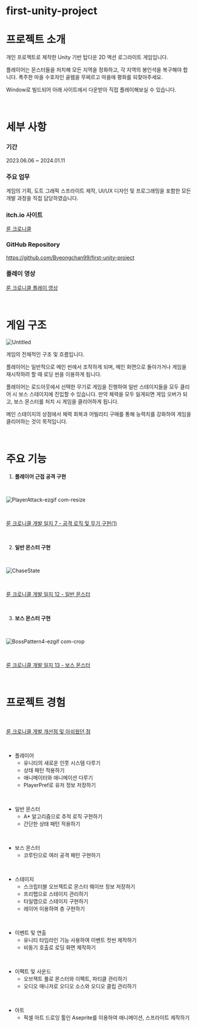 # first-unity-project
# 프로젝트 소개

개인 프로젝트로 제작한 Unity 기반 탑다운 2D 액션 로그라이트 게임입니다.

플레이어는 몬스터들을 처치해 모든 지역을 정화하고, 각 지역의 봉인석을 복구해야 합니다. 폭주한 마을 수호자인 골렘을 무찌르고 마을에 평화를 되찾아주세요.

Window로 빌드되어 아래 사이트에서 다운받아 직접 플레이해보실 수 있습니다.

</br>

# 세부 사항

### 기간

2023.06.06 ~ 2024.01.11

### 주요 업무

게임의 기획, 도트 그래픽 스프라이트 제작, UI/UX 디자인 및 프로그래밍을 포함한 모든 개발 과정을 직접 담당하였습니다.

### itch.io 사이트

[룬 크로니클](https://harrrypoter.itch.io/rune-chronicle)

### GitHub Repository

https://github.com/Byeongchan99/first-unity-project

### 플레이 영상

[룬 크로니클 플레이 영상](https://youtu.be/1B79nPlY3kg?si=RU_ph8WGZINtLdmP)

</br>

# 게임 구조

![Untitled](https://github.com/user-attachments/assets/93893b0b-7f63-4c03-9e7b-372d212e82e7)

게임의 전체적인 구조 및 흐름입니다.

플레이어는 일반적으로 메인 씬에서 조작하게 되며, 메인 화면으로 돌아가거나 게임을 재시작하려 할 때 로딩 씬을 이용하게 됩니다.

플레이어는 로드아웃에서 선택한 무기로 게임을 진행하여 일반 스테이지들을 모두 클리어 시 보스 스테이지에 진입할 수 있습니다. 만약 체력을 모두 잃게되면 게임 오버가 되고, 보스 몬스터를 처치 시 게임을 클리어하게 됩니다.

메인 스테이지의 상점에서 체력 회복과 어빌리티 구매를 통해 능력치를 강화하여 게임을 클리어하는 것이 목적입니다.

</br>

# 주요 기능

1. **플레이어 근접 공격 구현**

</br>

![PlayerAttack-ezgif com-resize](https://github.com/user-attachments/assets/89d706dd-75cd-4833-9762-60a7233e4d84)

</br>

[룬 크로니클 개발 일지 7 - 공격 로직 및 무기 구현(1)](https://www.notion.so/7-1-0432376d0f0d4fd4a56f20c7104dcb8d?pvs=21) 

</br>

2. **일반 몬스터 구현**

</br>

![ChaseState](https://github.com/user-attachments/assets/f78ffbb9-fb10-4d19-97b0-5871953ae22e)

</br>

[룬 크로니클 개발 일지 12 - 일반 몬스터](https://www.notion.so/12-3e4accb6fc904a8693b47f92cda9f706?pvs=21) 

</br>

3. **보스 몬스터 구현**

</br>

![BossPattern4-ezgif com-crop](https://github.com/user-attachments/assets/0589c770-71e9-4852-a30d-56881169b30e)

</br>

[룬 크로니클 개발 일지 13 - 보스 몬스터](https://www.notion.so/13-5861509670d245d89bd742d0a0ced42e?pvs=21)

</br>

# 프로젝트 경험

</br>

[룬 크로니클 개발 개선점 및 아쉬웠던 점](https://www.notion.so/8f98589622f847819067b1ada06180fe?pvs=21) 

</br>

- 플레이어
    - 유니티의 새로운 인풋 시스템 다루기
    - 상태 패턴 적용하기
    - 애니메이터와 애니메이션 다루기
    - PlayerPref로 유저 정보 저장하기

</br>

- 일반 몬스터
    - A* 알고리즘으로 추적 로직 구현하기
    - 간단한 상태 패턴 적용하기

</br>

- 보스 몬스터
    - 코루틴으로 여러 공격 패턴 구현하기

</br>

- 스테이지
    - 스크립터블 오브젝트로 몬스터 웨이브 정보 저장하기
    - 프리펩으로 스테이지 관리하기
    - 타일맵으로 스테이지 구현하기
    - 레이어 이용하여 층 구현하기

</br>

- 이벤트 및 연출
    - 유니티 타임라인 기능 사용하여 이벤트 컷씬 제작하기
    - 비동기 호출로 로딩 화면 제작하기

</br>

- 이펙트 및 사운드
    - 오브젝트 풀로 몬스터와 이펙트, 파티클 관리하기
    - 오디오 매니저로 오디오 소스와 오디오 클립 관리하기

</br>

- 아트
    - 픽셀 아트 드로잉 툴인 Aseprite를 이용하여 애니메이션, 스프라이트 제작하기

</br>
